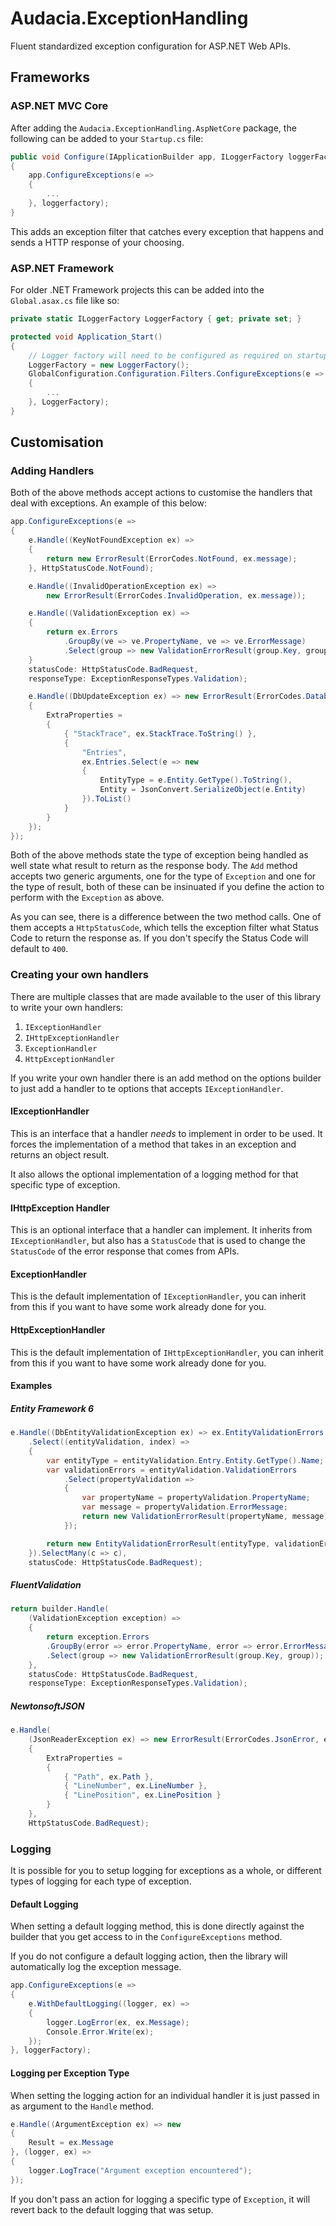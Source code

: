 # Audacia.ExceptionHandling

Fluent standardized exception configuration for ASP.NET Web APIs.

## Frameworks

### ASP.NET MVC Core

After adding the `Audacia.ExceptionHandling.AspNetCore` package, the following can be added to your `Startup.cs` file:

```csharp
public void Configure(IApplicationBuilder app, ILoggerFactory loggerFactory)
{
    app.ConfigureExceptions(e =>
    {
        ...
    }, loggerfactory);
}
```

This adds an exception filter that catches every exception that happens and sends a HTTP response of your choosing.

### ASP.NET Framework

For older .NET Framework projects this can be added into the `Global.asax.cs` file like so:

```csharp
private static ILoggerFactory LoggerFactory { get; private set; }

protected void Application_Start()
{
    // Logger factory will need to be configured as required on startup
    LoggerFactory = new LoggerFactory();
    GlobalConfiguration.Configuration.Filters.ConfigureExceptions(e =>
    {
        ...
    }, LoggerFactory);
}
```

## Customisation

### Adding Handlers

Both of the above methods accept actions to customise the handlers that deal with exceptions. An example of this below:

```csharp
app.ConfigureExceptions(e =>
{
    e.Handle((KeyNotFoundException ex) =>
    {
        return new ErrorResult(ErrorCodes.NotFound, ex.message);
    }, HttpStatusCode.NotFound);

    e.Handle((InvalidOperationException ex) =>
        new ErrorResult(ErrorCodes.InvalidOperation, ex.message));

    e.Handle((ValidationException ex) => 
    {
        return ex.Errors
            .GroupBy(ve => ve.PropertyName, ve => ve.ErrorMessage)
            .Select(group => new ValidationErrorResult(group.Key, group));
    }
    statusCode: HttpStatusCode.BadRequest,
    responseType: ExceptionResponseTypes.Validation);

    e.Handle((DbUpdateException ex) => new ErrorResult(ErrorCodes.DatabaseUpdateFailure, ex.Message)
    {
        ExtraProperties =
        {
            { "StackTrace", ex.StackTrace.ToString() },
            {
                "Entries", 
                ex.Entries.Select(e => new
                {
                    EntityType = e.Entity.GetType().ToString(),
                    Entity = JsonConvert.SerializeObject(e.Entity)
                }).ToList()
            }
        }
    });
});
```

Both of the above methods state the type of exception being handled as well state what result to return as the response body. The `Add` method accepts two generic arguments, one for the type of `Exception` and one for the type of result, both of these can be insinuated if you define the action to perform with the `Exception` as above.

As you can see, there is a difference between the two method calls. One of them accepts a `HttpStatusCode`, which tells the exception filter what Status Code to return the response as. If you don't specify the Status Code will default to `400`.

### Creating your own handlers

There are multiple classes that are made available to the user of this library to write your own handlers:

1. `IExceptionHandler`
2. `IHttpExceptionHandler`
3. `ExceptionHandler`
4. `HttpExceptionHandler`

If you write your own handler there is an add method on the options builder to just add a handler to te options that accepts `IExceptionHandler`.

#### IExceptionHandler

This is an interface that a handler _needs_ to implement in order to be used. It forces the implementation of a method that takes in an exception and returns an object result.

It also allows the optional implementation of a logging method for that specific type of exception.

#### IHttpException Handler

This is an optional interface that a handler can implement. It inherits from `IExceptionHandler`, but also has a `StatusCode` that is used to change the `StatusCode` of the error response that comes from APIs.

#### ExceptionHandler

This is the default implementation of `IExceptionHandler`, you can inherit from this if you want to have some work already done for you.

#### HttpExceptionHandler

This is the default implementation of `IHttpExceptionHandler`, you can inherit from this if you want to have some work already done for you.

#### Examples

##### Entity Framework 6

```csharp
e.Handle((DbEntityValidationException ex) => ex.EntityValidationErrors
    .Select((entityValidation, index) => 
    {
        var entityType = entityValidation.Entry.Entity.GetType().Name;
        var validationErrors = entityValidation.ValidationErrors
            .Select(propertyValidation =>
            {
                var propertyName = propertyValidation.PropertyName;
                var message = propertyValidation.ErrorMessage;
                return new ValidationErrorResult(propertyName, message);
            });

        return new EntityValidationErrorResult(entityType, validationErrors);
    }).SelectMany(c => c),
    statusCode: HttpStatusCode.BadRequest);
```

##### FluentValidation

```csharp
return builder.Handle(
    (ValidationException exception) => 
    {
        return exception.Errors
        .GroupBy(error => error.PropertyName, error => error.ErrorMessage)
        .Select(group => new ValidationErrorResult(group.Key, group));
    },
    statusCode: HttpStatusCode.BadRequest,
    responseType: ExceptionResponseTypes.Validation);
```

##### NewtonsoftJSON

```csharp
e.Handle(
    (JsonReaderException ex) => new ErrorResult(ErrorCodes.JsonError, ex.message)
    {
        ExtraProperties = 
        {
            { "Path", ex.Path },
            { "LineNumber", ex.LineNumber },
            { "LinePosition", ex.LinePosition }
        }
    },
    HttpStatusCode.BadRequest);
```

### Logging

It is possible for you to setup logging for exceptions as a whole, or different types of logging for each type of exception.

#### Default Logging

When setting a default logging method, this is done directly against the builder that you get access to in the `ConfigureExceptions` method.

If you do not configure a default logging action, then the library will automatically log the exception message.

```csharp
app.ConfigureExceptions(e =>
{
    e.WithDefaultLogging((logger, ex) =>
    {
        logger.LogError(ex, ex.Message);
        Console.Error.Write(ex);
    });
}, loggerFactory);
```

#### Logging per Exception Type

When setting the logging action for an individual handler it is just passed in as argument to the `Handle` method.

```csharp
e.Handle((ArgumentException ex) => new
{
    Result = ex.Message
}, (logger, ex) =>
{
    logger.LogTrace("Argument exception encountered");
});
```

If you don't pass an action for logging a specific type of `Exception`, it will revert back to the default logging that was setup.
